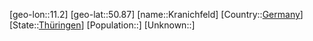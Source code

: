 ﻿---
location: [50.87,11.2]
type: City
tags:
- geo/City


SpocWebEntityId: 31614
isDeleted: false
confidential: public

---
[geo-lon::11.2]
[geo-lat::50.87]
[name::Kranichfeld]
[Country::[Germany](geo/Continent/Europe/Germany.md)]
[State::[Thüringen](geo/Continent/Europe/Germany/Th%C3%BCringen.md)]
[Population::]
[Unknown::]

